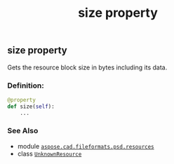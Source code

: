 ﻿---
title: size property
second_title: Aspose.CAD for Python via .NET API References
description: 
type: docs
weight: 120
url: /aspose.cad.fileformats.psd.resources/unknownresource/size/
is_root: false
---

## size property


Gets the resource block size in bytes including its data.
### Definition:
```python
@property
def size(self):
    ...
```

### See Also
* module [`aspose.cad.fileformats.psd.resources`](../../)
* class [`UnknownResource`](/cad/python-net/aspose.cad.fileformats.psd.resources/unknownresource)
